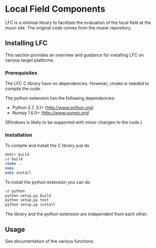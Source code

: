 Local Field Components
======================

LFC is a minimal library to facilitate the evaluation of the local field at the muon site. 
The original code comes from the muesr repository.


Installing LFC
--------------
This section provides an overview and guidance for installing LFC on
various target platforms.

### Prerequisites

The LFC C library have no dependencies. However, cmake is
needed to compile the code.

The python extension has the following dependencies:

* Python 2.7, 3.1+      (http://www.python.org)
* Numpy 1.6.0+          (http://www.numpy.org)

(Windows is likely to be supported with minor changes to the code.)


### Installation

To compile and install the C library just do

```bash
mkdir build
cd build
cmake ..
make
make install
```

To install the python extension you can do

```bash
cd python
python setup.py build
python setup.py test
python setup.py install
```

The library and the python extension are independent from each other.


Usage
-----

See documentation of the various functions.
